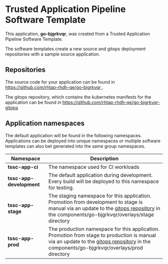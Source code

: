 # Trusted Application Pipeline Software Template

This application, **go-bjgrkvqr**, was created from a Trusted Application Pipeline Software Template.

The software templates create a new source and gitops deployment repositories with a sample source application. 

## Repositories

The source code for your application can be found in [https://github.com/rhtap-rhdh-qe/go-bjgrkvqr ](https://github.com/rhtap-rhdh-qe/go-bjgrkvqr ).
 
The gitops repository, which contains the kubernetes manifests for the application can be found in 
[https://github.com/rhtap-rhdh-qe/go-bjgrkvqr-gitops ](https://github.com/rhtap-rhdh-qe/go-bjgrkvqr-gitops ) 

## Application namespaces 

The default application will be found in the following namespaces. Applications can be deployed into unique namespaces or multiple software templates can also bet generated into the same group namespaces.  

|  Namespace   |  Description   |  
| -------- | -------- |
| **tssc-app-ci** | The namespace used for CI workloads |
| **tssc-app-development** | The default application during development. Every build will be deployed to this namespace for testing. |
| **tssc-app-stage** | The staging namespace for this application. Promotion from development to stage is manual via an update to the [gitops repository](https://github.com/rhtap-rhdh-qe/go-bjgrkvqr-gitops ) in the components/go-bjgrkvqr/overlays/stage directory |
| **tssc-app-prod** | The production namespace for this application. Promotion from stage to production is manual via an update to the [gitops repository](https://github.com/rhtap-rhdh-qe/go-bjgrkvqr-gitops ) in the components/go-bjgrkvqr/overlays/prod directory |